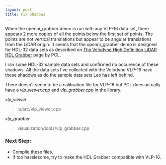 ```yaml
---
layout: post
title: Fix Shadows
---
```


When the openni_grabber demo is run with any VLP-16 data set, there appears 2 more copies of all the points below the first set of points. 
The points are not vertical translations but appear to be angular translations from the LiDAR origin.
It seems that the openni\_grabber demo is designed for HDL-32 data sets as described on [The Velodyne High Definition LiDAR HDL Grabber](http://pointclouds.org/documentation/tutorials/hdl_grabber.php#hdl-grabber "PCL: HDL Grabber") page by PCL.

I ran some HDL-32 sample data sets and confirmed no occurence of these shadows.
All the data sets I've collected with the Velodyne VLP-16 have these shadows as do the sample data sets Leo has left behind.

There doesn't seem to be a calibration file for VLP-16 but PCL does actually have a *vlp_viewer.cpp* and *vlp_grabber.cpp* in the library.

*vlp_viewer* 
> io/src/vlp_viewer.cpp

*vlp_grabber* 
> visualization/tools/vlp_grabber.cpp

### Next Step: 
  * Compile these files. 
  * If too hasslesome, try to make the HDL Grabber compatible with VLP-16.
